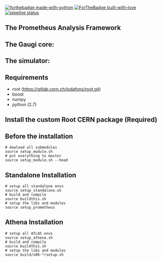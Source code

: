 [![forthebadge made-with-python](http://ForTheBadge.com/images/badges/made-with-python.svg)](https://www.python.org/)
[![ForTheBadge built-with-love](http://ForTheBadge.com/images/badges/built-with-love.svg)](https://GitHub.com/Naereen/)
[![pipeline status](https://gitlab.cern.ch/jodafons/prometheus/badges/master/pipeline.svg)](https://gitlab.cern.ch/jodafons/prometheus/commits/master)
## The Prometheus Analysis Framework



## The Gaugi core:


## The simulator:

## Requirements

- root (https://gitlab.cern.ch/jodafons/root.git)
- boost
- numpy
- python (2.7)


## Install the custom Root CERN package (Required)



## Before the installation

```
# dowload all submodules
source setup_module.sh
# put everything to master
source setup_module.sh --head
```



## Standalone Installation

```
# setup all standalone envs
source setup_standalone.sh
# build and compile
source buildthis.sh
# setup the libs and modules
source setup_prometheus
```

## Athena Installation

```
# setup all ATLAS envs
source setup_athena.sh
# build and compile
source buildthis.sh
# setup the libs and modules
source build/x86-*/setup.sh
```

